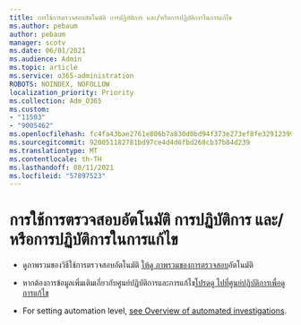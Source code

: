 ```yaml
---
title: การใช้การตรวจสอบอัตโนมัติ การปฏิบัติการ และ/หรือการปฏิบัติการในการแก้ไข
ms.author: pebaum
author: pebaum
manager: scotv
ms.date: 06/01/2021
ms.audience: Admin
ms.topic: article
ms.service: o365-administration
ROBOTS: NOINDEX, NOFOLLOW
localization_priority: Priority
ms.collection: Adm_O365
ms.custom:
- "11503"
- "9005462"
ms.openlocfilehash: fc4fa43bae2761e806b7a830d0bd94f373e273ef8fe32912399a527070a2a553
ms.sourcegitcommit: 920051182781bd97ce4d4d6fbd268cb37b84d239
ms.translationtype: MT
ms.contentlocale: th-TH
ms.lasthandoff: 08/11/2021
ms.locfileid: "57897523"
---
```

# <a name="using-automated-investigation-executing-actions-andor-remediation-actions"></a>การใช้การตรวจสอบอัตโนมัติ การปฏิบัติการ และ/หรือการปฏิบัติการในการแก้ไข

- ดูภาพรวมของวิธีใช้การตรวจสอบอัตโนมัติ [ให้ดู ภาพรวมของการตรวจสอบ](https://docs.microsoft.com/microsoft-365/security/defender-endpoint/automated-investigations)อัตโนมัติ

- หากต้องการข้อมูลเพิ่มเติมเกี่ยวกับศูนย์ปฏิบัติการและการแก้ไข[โปรดดู ไปที่ศูนย์ปฏิบัติการเพื่อดูการแก้ไข](https://docs.microsoft.com/security/defender-endpoint/auto-investigation-action-center)

- For setting automation level, [see Overview of automated investigations](https://docs.microsoft.com/microsoft-365/security/defender-endpoint/automated-investigations).